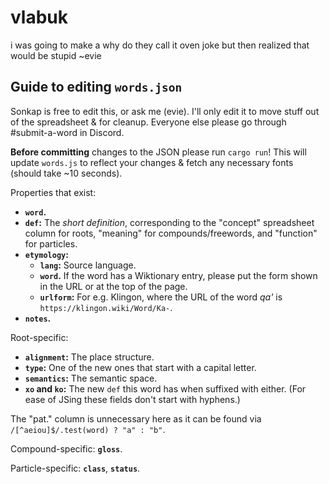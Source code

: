 # vlabuk

i was going to make a why do they call it oven joke but then realized that would be stupid ~evie

## Guide to editing `words.json`

Sonkap is free to edit this, or ask me (evie). I'll only edit it to move stuff out of the spreadsheet & for cleanup. Everyone else please go through #submit-a-word in Discord.

**Before committing** changes to the JSON please run `cargo run`! This will update `words.js` to reflect your changes & fetch any necessary fonts (should take ~10 seconds).

Properties that exist:

- **`word`.**
- **`def`:** The *short definition*, corresponding to the "concept" spreadsheet column for roots, "meaning" for compounds/freewords, and "function" for particles.
- **`etymology`:**
    - **`lang`:** Source language.
    - **`word`.** If the word has a Wiktionary entry, please put the form shown in the URL or at the top of the page.
    - **`urlform`:** For e.g. Klingon, where the URL of the word *qa'* is `https://klingon.wiki/Word/Ka-`.
- **`notes`.**

Root-specific:

- **`alignment`:** The place structure.
- **`type`:** One of the new ones that start with a capital letter.
- **`semantics`:** The semantic space.
- **`xo` and `ko`:** The new `def` this word has when suffixed with either. (For ease of JSing these fields don't start with hyphens.)

The "pat." column is unnecessary here as it can be found via `/[^aeiou]$/.test(word) ? "a" : "b"`.

Compound-specific: **`gloss`**.

Particle-specific: **`class`**, **`status`**.